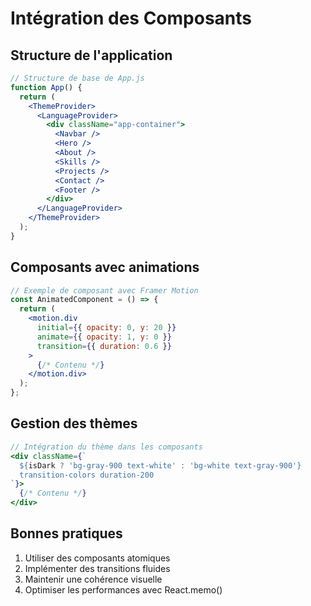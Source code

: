 # Intégration des Composants

## Structure de l'application

```jsx
// Structure de base de App.js
function App() {
  return (
    <ThemeProvider>
      <LanguageProvider>
        <div className="app-container">
          <Navbar />
          <Hero />
          <About />
          <Skills />
          <Projects />
          <Contact />
          <Footer />
        </div>
      </LanguageProvider>
    </ThemeProvider>
  );
}
```

## Composants avec animations

```jsx
// Exemple de composant avec Framer Motion
const AnimatedComponent = () => {
  return (
    <motion.div
      initial={{ opacity: 0, y: 20 }}
      animate={{ opacity: 1, y: 0 }}
      transition={{ duration: 0.6 }}
    >
      {/* Contenu */}
    </motion.div>
  );
};
```

## Gestion des thèmes

```jsx
// Intégration du thème dans les composants
<div className={`
  ${isDark ? 'bg-gray-900 text-white' : 'bg-white text-gray-900'}
  transition-colors duration-200
`}>
  {/* Contenu */}
</div>
```

## Bonnes pratiques

1. Utiliser des composants atomiques
2. Implémenter des transitions fluides
3. Maintenir une cohérence visuelle
4. Optimiser les performances avec React.memo()
